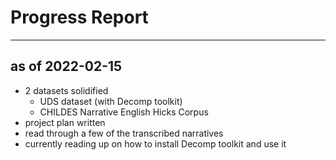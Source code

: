 # Progress Report

---

## as of 2022-02-15

- 2 datasets solidified
	- UDS dataset (with Decomp toolkit)
	- CHILDES Narrative English Hicks Corpus
- project plan written
- read through a few of the transcribed narratives
- currently reading up on how to install Decomp toolkit and use it